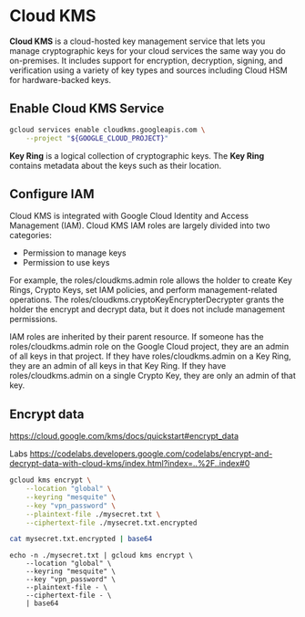 # Cloud KMS

__Cloud KMS__ is a cloud-hosted key management service that lets you manage cryptographic keys for your cloud services the same way you do on-premises. It includes support for encryption, decryption, signing, and verification using a variety of key types and sources including Cloud HSM for hardware-backed keys.

## Enable Cloud KMS Service

```bash
gcloud services enable cloudkms.googleapis.com \
    --project "${GOOGLE_CLOUD_PROJECT}"
```    

__Key Ring__ is a logical collection of cryptographic keys. The __Key Ring__ contains metadata about the keys such as their location.

## Configure IAM

Cloud KMS is integrated with Google Cloud Identity and Access Management (IAM). Cloud KMS IAM roles are largely divided into two categories:
* Permission to manage keys
* Permission to use keys

For example, the roles/cloudkms.admin role allows the holder to create Key Rings, Crypto Keys, set IAM policies, and perform management-related operations. The roles/cloudkms.cryptoKeyEncrypterDecrypter grants the holder the encrypt and decrypt data, but it does not include management permissions.

IAM roles are inherited by their parent resource. If someone has the roles/cloudkms.admin role on the Google Cloud project, they are an admin of all keys in that project. If they have roles/cloudkms.admin on a Key Ring, they are an admin of all keys in that Key Ring. If they have roles/cloudkms.admin on a single Crypto Key, they are only an admin of that key.



## Encrypt data
<https://cloud.google.com/kms/docs/quickstart#encrypt_data>

Labs
<https://codelabs.developers.google.com/codelabs/encrypt-and-decrypt-data-with-cloud-kms/index.html?index=..%2F..index#0>

```bash
gcloud kms encrypt \
    --location "global" \
    --keyring "mesquite" \
    --key "vpn_password" \
    --plaintext-file ./mysecret.txt \
    --ciphertext-file ./mysecret.txt.encrypted 

cat mysecret.txt.encrypted | base64
```

```    
echo -n ./mysecret.txt | gcloud kms encrypt \
    --location "global" \
    --keyring "mesquite" \
    --key "vpn_password" \
    --plaintext-file - \
    --ciphertext-file - \
    | base64
```    




